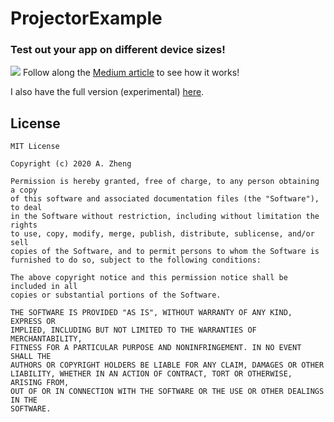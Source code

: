 # ProjectorExample
### Test out your app on different device sizes!

![](https://miro.medium.com/max/1000/1*Zo12BU5aQg5S96jQeHCfwA.png)
Follow along the [Medium article](https://medium.com/macoclock/test-your-app-on-different-screen-sizes-without-the-simulator-ce1ebfdfac22?source=friends_link&sk=db88b92c6cbb4bc1675da8e7d3cb54f6) to see how it works!

I also have the full version (experimental) [here](https://github.com/aheze/Projector).

## License
```
MIT License

Copyright (c) 2020 A. Zheng

Permission is hereby granted, free of charge, to any person obtaining a copy
of this software and associated documentation files (the "Software"), to deal
in the Software without restriction, including without limitation the rights
to use, copy, modify, merge, publish, distribute, sublicense, and/or sell
copies of the Software, and to permit persons to whom the Software is
furnished to do so, subject to the following conditions:

The above copyright notice and this permission notice shall be included in all
copies or substantial portions of the Software.

THE SOFTWARE IS PROVIDED "AS IS", WITHOUT WARRANTY OF ANY KIND, EXPRESS OR
IMPLIED, INCLUDING BUT NOT LIMITED TO THE WARRANTIES OF MERCHANTABILITY,
FITNESS FOR A PARTICULAR PURPOSE AND NONINFRINGEMENT. IN NO EVENT SHALL THE
AUTHORS OR COPYRIGHT HOLDERS BE LIABLE FOR ANY CLAIM, DAMAGES OR OTHER
LIABILITY, WHETHER IN AN ACTION OF CONTRACT, TORT OR OTHERWISE, ARISING FROM,
OUT OF OR IN CONNECTION WITH THE SOFTWARE OR THE USE OR OTHER DEALINGS IN THE
SOFTWARE.
```
